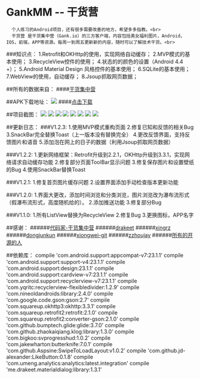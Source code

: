 # GankMM -- 干货营
      个人练习的Android项目，还有很多需要改善的地方，希望多多指教。<br>
      干货营 是干货集中营（Gank.io）的三方客户端，内容包括美女福利图片，Android，IOS，前端，APP等资源。每周一到周五更新新的内容，随时可以了解技术干货。<br>

###知识点：
      1.Retrofit和OKHttp的使用，实现网络自动缓存；
      2.MVP模式的基本使用；
      3.RecycleView控件的使用；
      4.状态的的颜色的设置（Android 4.4 +）；
      5.Android Material Design 风格控件的基本使用；
      6.SQLite的基本使用；
      7.WebView的使用，自动缓存；
      8.Jsoup抓取网页数据；

  
##所有的数据来自：
####[干货集中营](http://gank.io/)  

##APK下载地址：
![](https://github.com/maning0303/GankMM/raw/master/screenshots/icon.png)
####[点击下载](http://fir.im/gankmm)

##项目截图：
![](https://github.com/maning0303/GankMM/raw/master/screenshots/001.jpg)
![](https://github.com/maning0303/GankMM/raw/master/screenshots/002.jpg)
![](https://github.com/maning0303/GankMM/raw/master/screenshots/003.jpg)
![](https://github.com/maning0303/GankMM/raw/master/screenshots/004.jpg)
![](https://github.com/maning0303/GankMM/raw/master/screenshots/005.jpg)
![](https://github.com/maning0303/GankMM/raw/master/screenshots/006.jpg)
![](https://github.com/maning0303/GankMM/raw/master/screenshots/007.jpg)
![](https://github.com/maning0303/GankMM/raw/master/screenshots/008.jpg)

##更新日志：
###V1.2.3:
    1.使用MVP模式重构页面
    2.修复已知和反馈的相关Bug
    3.SnackBar完全替换Toast（上一版本没有替换完全）
    4.更改反馈界面，支持反馈图片和语音
    5.添加泡在网上的日子的数据（利用Jsoup抓取网页数据）

###V1.2.2:
    1.更新网络框架：Retrofit升级到2.2.1，OKHttp升级到3.3.1，实现网络请求自动缓存功能
    2.修复部分页面ToolBar显示问题
    3.修复保存图片和设置壁纸的Bug
    4.使用SnackBar替换Toast

###V1.2.1:
    1.修复首页图片缓存问题
    2.设置界面添加手动检查版本更新功能

###V1.2.0:
    1.界面大更改，添加时间浏览和分类浏览，图片浏览改为瀑布流形式（假瀑布流形式，高度随机给的）。
    2.添加推送功能 
    3.修复部分Bug

###V1.1.0: 
    1.所有ListView替换为RecycleView
    2.修复Bug
    3.更换图标，APP名字

##感谢：
######[代码家-干货集中营](https://github.com/daimajia)
######[drakeet](https://github.com/drakeet/Meizhi)
######[xingrz](https://github.com/xingrz/GankMeizhi)
######[dongjunkun](https://github.com/dongjunkun/GanK)
######[xiongwei-git](https://github.com/xiongwei-git/GankApp)
######[zzhoujay](https://github.com/zzhoujay/Gank4Android)
######[所有的开源的人](https://github.com)

##依赖库：
    compile 'com.android.support:appcompat-v7:23.1.1'
    compile 'com.android.support:support-v4:23.1.1'
    compile 'com.android.support:design:23.1.1'
    compile 'com.android.support:cardview-v7:23.1.1'
    compile 'com.android.support:recyclerview-v7:23.1.1'
    compile 'com.yqritc:recyclerview-flexibledivider:1.2.9'
    compile 'com.nineoldandroids:library:2.4.0'
    compile 'com.google.code.gson:gson:2.7'
    compile 'com.squareup.okhttp3:okhttp:3.3.1'
    compile 'com.squareup.retrofit2:retrofit:2.1.0'
    compile 'com.squareup.retrofit2:converter-gson:2.1.0'
    compile 'com.github.bumptech.glide:glide:3.7.0'
    compile 'com.github.zhaokaiqiang.klog:library:1.3.0'
    compile 'com.bigkoo:svprogresshud:1.0.2'
    compile 'com.jakewharton:butterknife:7.0.1'
    compile 'com.github.Aspsine:SwipeToLoadLayout:v1.0.2'
    compile 'com.github.jd-alexander:LikeButton:0.1.8'
    compile 'com.umeng.analytics:analytics:latest.integration'
    compile 'me.drakeet.materialdialog:library:1.3.1'


